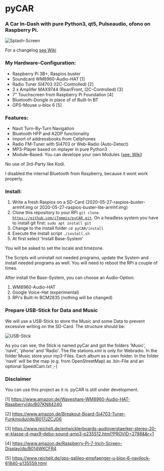 # pyCAR
### A Car In-Dash with pure Python3, qt5, Pulseaudio, ofono on Raspberry Pi.

![Splash-Screen](/install/splash.png)

For a changelog [see Wiki](https://github.com/iTommix/pyCAR/wiki)

### My Hardware-Configuration:

- Raspberry Pi 3B+, Raspios buster
- Soundcard WM8960-Audio-HAT [1]
- Radio Tuner SI4703 (I2C-Controlled) [2]
- 2 x Amplifer MAX9744 (Rear/Front, I2C-Controlled) [3]
- 7" Touchscreen from Raspberry Pi Foundation [4]
- Bluetooth-Dongle in place of of Built-In BT
- GPS-Mouse u-blox 6 [5]

### Features:

- Navit Turn-By-Turn Navigation
- Bluetooth HFP and A2DP functionality
- Import of addressbooks from Cellphones
- Radio FM-Tuner with SI4703 or Web-Radio (Auto-Detect)
- MP3-Player based on mplayer in pure Python3
- Module-Based. You can develope your own Modules ([see: Wiki](https://github.com/iTommix/pyCAR/wiki/Module-creation))

No use of 3rd-Party like Kodi. 

I disabled the internal Bluetooth from Raspberry, because it wont work properly.

### Install:

1. Write a fresh Raspios on a SD-Card (2020-05-27-raspios-buster-armhf.img or 2020-05-27-raspios-buster-lite-armhf.img)
3. Clone this repository to your RPi <code>git clone https://github.com/iTommix/pyCAR.git</code>. On a headless system you have to install git first: `sudo apt install git`
4. Change to the install folder <code>cd pyCAR/install</code>
5. Execute the Install script <code>./install.sh</code>
6. At first select 'Install Base-System'

You will be asked to set the locale and timezone.

The Scripts will uninstall not needed programs, update the System and install needed programs as well. You will need to reboot the RPi a couple of times.

After install the Base-System, you can choose an Audio-Option:

1. WM8960-Audio-HAT
2. Google Voice-Hat (experimental)
3. RPi's Built-In BCM2835 (nothing will be changed)

### Prepare USB-Stick for Data and Music
We will use a USB-Stick to store the Music and some Data to prevent excessive writing on the SD-Card. The structure should be:

![USB-Stick](/install/screenshots/folders.png?raw=true "The Structure of the USB-Stick")

As you can see, the Stick is named pyCar and got the folders 'Music', 'navit', 'phone' and 'Radio'. The file stations.xml is only for Webradio. In the folder Music store your mp3-Files. Each album as a own folder. In the folder 'navit' will be the map (e.g. from OpenStreetMap) as .bin-File and an optional SpeedCam.txt ;-)

### Disclaimer
You can use this project as it is. pyCAR is still under development. 


[1] https://www.amazon.de/Waveshare-WM8960-Audio-HAT-Raspberry/dp/B07KN8424G

[2] https://www.amazon.de/Breakout-Board-Si4703-Tuner-Funkmodul/dp/B017JZCJG6

[3] https://www.reichelt.de/entwicklerboards-audioverstaerker-stereo-20-w-klasse-d-max9-debo-sound-amp3-p235512.html?PROVID=2788&&r=1

[4] https://www.amazon.de/Raspberry-Pi-7-Inch-Screen-Display/dp/B014WKCFR4

[5] https://www.reichelt.de/gps-galileo-empfaenger-u-blox-6-navilock-61840-p135559.html

